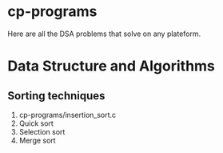 # cp-programs
Here are all the DSA problems that solve on any plateform.
# Data Structure and Algorithms
## Sorting techniques
1. cp-programs/insertion_sort.c
2. Quick sort
3. Selection sort
4. Merge sort
